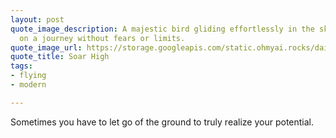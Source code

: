 ```yaml
---
layout: post
quote_image_description: A majestic bird gliding effortlessly in the sky, embarking
  on a journey without fears or limits.
quote_image_url: https://storage.googleapis.com/static.ohmyai.rocks/daily/2024-05-10.jpg
quote_title: Soar High
tags:
- flying
- modern

---
```


Sometimes you have to let go of the ground to truly realize your potential.